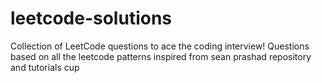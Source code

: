 # leetcode-solutions
Collection of LeetCode questions to ace the coding interview! 
Questions based on all the leetcode patterns inspired from sean prashad repository and tutorials cup
